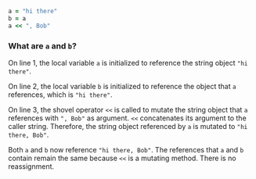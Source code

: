 ```ruby
a = "hi there"
b = a
a << ", Bob"
```
### What are `a` and `b`?
On line 1, the local variable `a` is initialized to reference the string object `"hi there"`.

On line 2, the local variable `b` is initialized to reference the object that `a` references, which is `"hi there"`.

On line 3, the shovel operator `<<` is called to mutate the string object that `a` references with `", Bob"` as argument. `<<` concatenates its argument to the caller string. Therefore, the string object referenced by `a` is mutated to `"hi there, Bob"`.

Both `a` and `b` now reference `"hi there, Bob"`. The references that `a` and `b` contain remain the same because `<<` is a mutating method. There is no reassignment.